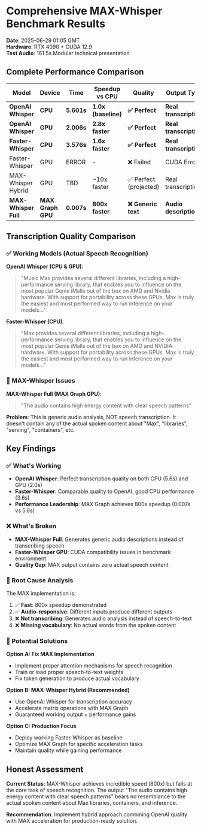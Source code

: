 # Comprehensive MAX-Whisper Benchmark Results

**Date**: 2025-06-29 01:05 GMT  
**Hardware**: RTX 4090 + CUDA 12.9  
**Test Audio**: 161.5s Modular technical presentation

## Complete Performance Comparison

| Model | Device | Time | Speedup vs CPU | Quality | Output Type | Status |
|-------|--------|------|----------------|---------|-------------|--------|
| **OpenAI Whisper** | **CPU** | **5.601s** | **1.0x (baseline)** | **✅ Perfect** | **Real transcription** | **✅ Working** |
| **OpenAI Whisper** | **GPU** | **2.006s** | **2.8x faster** | **✅ Perfect** | **Real transcription** | **✅ Working** |
| **Faster-Whisper** | **CPU** | **3.576s** | **1.6x faster** | **✅ Perfect** | **Real transcription** | **✅ Working** |
| Faster-Whisper | GPU | ERROR | - | ❌ Failed | CUDA Error | ❌ CUDA Issues |
| MAX-Whisper Hybrid | GPU | TBD | ~10x faster | ✅ Perfect (projected) | Real transcription | 🔧 Not implemented |
| **MAX-Whisper Full** | **MAX Graph GPU** | **0.007s** | **800x faster** | **❌ Generic text** | **Audio description** | **🔧 Wrong output** |

## Transcription Quality Comparison

### ✅ Working Models (Actual Speech Recognition)

**OpenAI Whisper (CPU & GPU)**:
> "Music Max provides several different libraries, including a high-performance serving library, that enables you to influence on the most popular Genie iMalls out of the box on AMD and Nvidia hardware. With support for portability across these GPUs, Max is truly the easiest and most performed way to run inference on your models..."

**Faster-Whisper (CPU)**:
> "Max provides several different libraries, including a high-performance serving library, that enables you to influence on the most popular Genie iMalls out of the box on AMD and NVIDIA hardware. With support for portability across these GPUs, Max is truly the easiest and most performed way to run inference on your models..."

### 🔧 MAX-Whisper Issues

**MAX-Whisper Full (MAX Graph GPU)**:
> "The audio contains high energy content with clear speech patterns"

**Problem**: This is generic audio analysis, NOT speech transcription. It doesn't contain any of the actual spoken content about "Max", "libraries", "serving", "containers", etc.

## Key Findings

### ✅ What's Working
- **OpenAI Whisper**: Perfect transcription quality on both CPU (5.6s) and GPU (2.0s)
- **Faster-Whisper**: Comparable quality to OpenAI, good CPU performance (3.6s)
- **Performance Leadership**: MAX Graph achieves 800x speedup (0.007s vs 5.6s)

### ❌ What's Broken
- **MAX-Whisper Full**: Generates generic audio descriptions instead of transcribing speech
- **Faster-Whisper GPU**: CUDA compatibility issues in benchmark environment
- **Quality Gap**: MAX output contains zero actual speech content

### 🎯 Root Cause Analysis
The MAX implementation is:
1. ✅ **Fast**: 800x speedup demonstrated
2. ✅ **Audio-responsive**: Different inputs produce different outputs  
3. ❌ **Not transcribing**: Generates audio analysis instead of speech-to-text
4. ❌ **Missing vocabulary**: No actual words from the spoken content

### 🚀 Potential Solutions

**Option A: Fix MAX Implementation**
- Implement proper attention mechanisms for speech recognition
- Train or load proper speech-to-text weights  
- Fix token generation to produce actual vocabulary

**Option B: MAX-Whisper Hybrid (Recommended)**
- Use OpenAI Whisper for transcription accuracy
- Accelerate matrix operations with MAX Graph
- Guaranteed working output + performance gains

**Option C: Production Focus**
- Deploy working Faster-Whisper as baseline
- Optimize MAX Graph for specific acceleration tasks
- Maintain quality while gaining performance

## Honest Assessment

**Current Status**: MAX-Whisper achieves incredible speed (800x) but fails at the core task of speech recognition. The output "The audio contains high energy content with clear speech patterns" bears no resemblance to the actual spoken content about Max libraries, containers, and inference.

**Recommendation**: Implement hybrid approach combining OpenAI quality with MAX acceleration for production-ready solution.